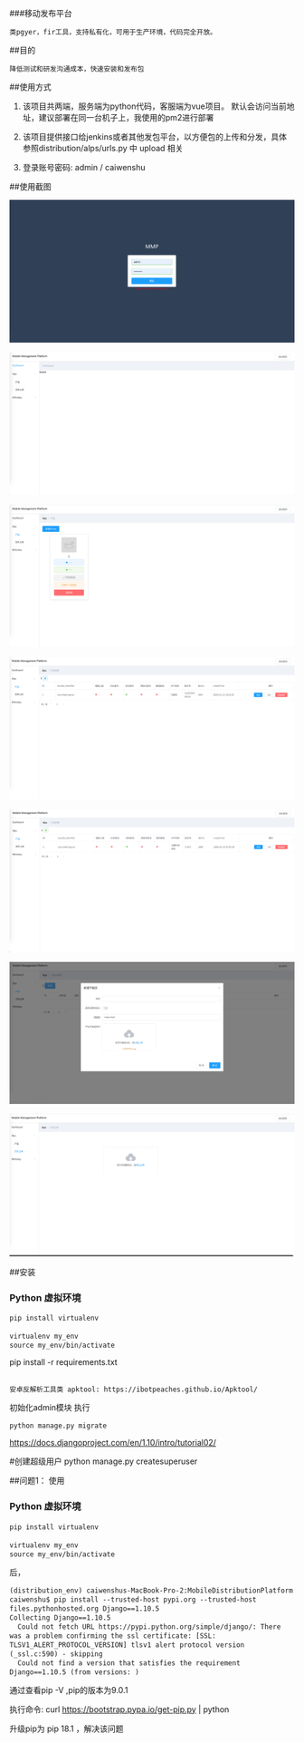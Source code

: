 ###移动发布平台
    
    类pgyer，fir工具，支持私有化，可用于生产环境，代码完全开放。

##目的

    降低测试和研发沟通成本，快速安装和发布包

##使用方式
	
1. 该项目共两端，服务端为python代码，客服端为vue项目。
	默认会访问当前地址，建议部署在同一台机子上，我使用的pm2进行部署
  
2. 该项目提供接口给jenkins或者其他发包平台，以方便包的上传和分发，具体参照distribution/alps/urls.py 中 upload 相关

3. 登录账号密码: admin / caiwenshu

##使用截图
  
  
 ![img](./intro/admin_login.png)
 
 ![img](./intro/admin_dashboard.png)
 
 ![img](./intro/admin_group.png)
 
 ![img](./intro/admin_ios.png)
 
 ![img](./intro/admin_android.png)
 
 ![img](./intro/admin_download.png)
 
 ![img](./intro/admin_fileupload.png)
    
##安装




### Python 虚拟环境

```
pip install virtualenv

virtualenv my_env
source my_env/bin/activate

```
   
 pip install -r requirements.txt


```angular2html

安卓反解析工具类 apktool: https://ibotpeaches.github.io/Apktool/

```


初始化admin模块 执行
	
	python manage.py migrate


https://docs.djangoproject.com/en/1.10/intro/tutorial02/


#创建超级用户
python manage.py createsuperuser



##问题1：
使用

### Python 虚拟环境

```
pip install virtualenv

virtualenv my_env
source my_env/bin/activate

```

后，
```
(distribution_env) caiwenshus-MacBook-Pro-2:MobileDistributionPlatform caiwenshu$ pip install --trusted-host pypi.org --trusted-host files.pythonhosted.org Django==1.10.5
Collecting Django==1.10.5
  Could not fetch URL https://pypi.python.org/simple/django/: There was a problem confirming the ssl certificate: [SSL: TLSV1_ALERT_PROTOCOL_VERSION] tlsv1 alert protocol version (_ssl.c:590) - skipping
  Could not find a version that satisfies the requirement Django==1.10.5 (from versions: )
```

通过查看pip -V ,pip的版本为9.0.1

执行命令:
	curl https://bootstrap.pypa.io/get-pip.py | python

升级pip为 pip 18.1 ，解决该问题


